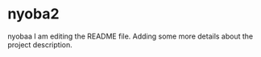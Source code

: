 # nyoba2
nyobaa
I am editing the README file. Adding some more details about the project description.
